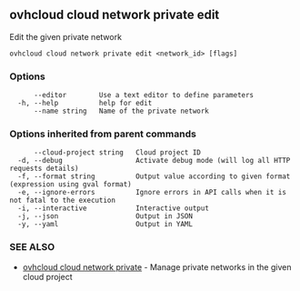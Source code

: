 ## ovhcloud cloud network private edit

Edit the given private network

```
ovhcloud cloud network private edit <network_id> [flags]
```

### Options

```
      --editor        Use a text editor to define parameters
  -h, --help          help for edit
      --name string   Name of the private network
```

### Options inherited from parent commands

```
      --cloud-project string   Cloud project ID
  -d, --debug                  Activate debug mode (will log all HTTP requests details)
  -f, --format string          Output value according to given format (expression using gval format)
  -e, --ignore-errors          Ignore errors in API calls when it is not fatal to the execution
  -i, --interactive            Interactive output
  -j, --json                   Output in JSON
  -y, --yaml                   Output in YAML
```

### SEE ALSO

* [ovhcloud cloud network private](ovhcloud_cloud_network_private.md)	 - Manage private networks in the given cloud project

